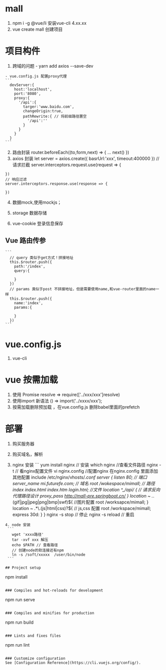 # mall 
  1. npm i -g @vue/li 安装vue-cli 4.xx.xx
  2. vue create mall 创建项目
# 项目构件
  1. 跨域的问题
    - yarn add axios --save-dev
    
    - vue.config.js 配置proxy代理
    ```
      devServer:{
        host:'localhost',
        port:'8080',
        proxy:{
          '/api':{
            targer:'www.baidu.com',
            changeOrigin:true,
            pathRewrite:{ // 将前缀路径置空
              '/api':''
            }
          }
        }
      }
    ```
  2. 路由封装
    router.beforeEach((to,form,next) => {
        ...
        next()
    })
  3. axios 封装
    let server = axios.create({
      basrUrl:'xxx',
      timeout:400000
    })
    // 请求拦截
    server.interceptors.request.use(request => {
      
    })
    // 响应过滤
    server.interceptors.response.use(response => {

    })
  4. 数据mock,使用mockjs；

  5. storage 数据存储

  6. vue-cookie 登录信息保存
    
  

  ## Vue 路由传参
    ```
      // query 类似于get方式！拼接地址
      this.$router.push({
        path:'/index',
        query:{

        }
      })
      // params 类似于post 不拼接地址，但是需要使用name,和vue-router里面的name一样
      this.$router.push({
        name:'index',
        params:{

        }
      })
    ```
# vue.config.js
  1. vue-cli 
# vue 按需加载
  1. 使用 Promise  resolve => require(['../xxx/xxx']resolve)
  2. 使用import 新语法 () => import('../xxxx/xxx');
  3. 按需加载删除预加载 ，在vue.config.js 删除babel里面的prefetch
# 部署
  1. 购买服务器
  2. 购买域名，解析

  3. nginx 安装 
    ```
      yum install nginx // 安装 
      which nginx //查看文件路径
      nginx -t // 看nginx配置文件
      vi nginx.config //配置nginx
      在nginx.config 里面添加 其他配置
       include /etc/nginx/vhosts/*.conf 
      server {
        listen 80; // 端口
        server_name mi.futurefe.com; // 域名
        root /wokespace/mimall; // 路径
        index index.html index.htm login.htnl; //文件
        location ^_/api/ { // 请求反向代理路径设计
          proxy_pass http://mall-pre.springboot.cn/
        } 
        location ~ .*\.(gif|jpg|jpeg|png|bmp|swf)${ //图片配置
          root /worksapce/mimall;
        }
        location ~ .*\.(js|html|css)?${ // js,css 配置
          root /workspace/mimall;
          express 30d:
        }
      }
      nginx -s stop // 停止
      nginx -s reload // 重启
   ```
   4. node 安装
    ```
      wget 'xxxx路径'
      tar -xvf xxx 解压
      echo $PATH // 查看路径
      // 创建node的软连接还有npm
      ln -s /soft/xxxxx  /user/bin/node
    ```

## Project setup
```
npm install
```

### Compiles and hot-reloads for development
```
npm run serve
```

### Compiles and minifies for production
```
npm run build
```

### Lints and fixes files
```
npm run lint
```

### Customize configuration
See [Configuration Reference](https://cli.vuejs.org/config/).
